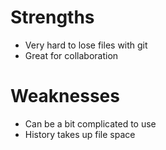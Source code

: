 # Strengths

- Very hard to lose files with git
- Great for collaboration

# Weaknesses

- Can be a bit complicated to use
- History takes up file space
